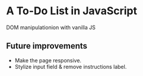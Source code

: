 # A To-Do List in JavaScript

DOM manipulationion with vanilla JS

## Future improvements

- Make the page responsive.
- Stylize input field & remove instructions label.
